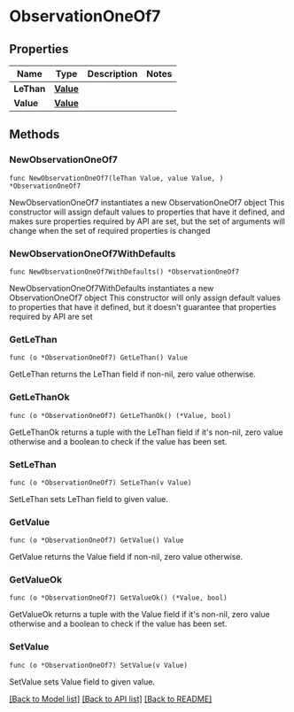 # ObservationOneOf7

## Properties

Name | Type | Description | Notes
------------ | ------------- | ------------- | -------------
**LeThan** | [**Value**](Value.md) |  | 
**Value** | [**Value**](Value.md) |  | 

## Methods

### NewObservationOneOf7

`func NewObservationOneOf7(leThan Value, value Value, ) *ObservationOneOf7`

NewObservationOneOf7 instantiates a new ObservationOneOf7 object
This constructor will assign default values to properties that have it defined,
and makes sure properties required by API are set, but the set of arguments
will change when the set of required properties is changed

### NewObservationOneOf7WithDefaults

`func NewObservationOneOf7WithDefaults() *ObservationOneOf7`

NewObservationOneOf7WithDefaults instantiates a new ObservationOneOf7 object
This constructor will only assign default values to properties that have it defined,
but it doesn't guarantee that properties required by API are set

### GetLeThan

`func (o *ObservationOneOf7) GetLeThan() Value`

GetLeThan returns the LeThan field if non-nil, zero value otherwise.

### GetLeThanOk

`func (o *ObservationOneOf7) GetLeThanOk() (*Value, bool)`

GetLeThanOk returns a tuple with the LeThan field if it's non-nil, zero value otherwise
and a boolean to check if the value has been set.

### SetLeThan

`func (o *ObservationOneOf7) SetLeThan(v Value)`

SetLeThan sets LeThan field to given value.


### GetValue

`func (o *ObservationOneOf7) GetValue() Value`

GetValue returns the Value field if non-nil, zero value otherwise.

### GetValueOk

`func (o *ObservationOneOf7) GetValueOk() (*Value, bool)`

GetValueOk returns a tuple with the Value field if it's non-nil, zero value otherwise
and a boolean to check if the value has been set.

### SetValue

`func (o *ObservationOneOf7) SetValue(v Value)`

SetValue sets Value field to given value.



[[Back to Model list]](../README.md#documentation-for-models) [[Back to API list]](../README.md#documentation-for-api-endpoints) [[Back to README]](../README.md)


